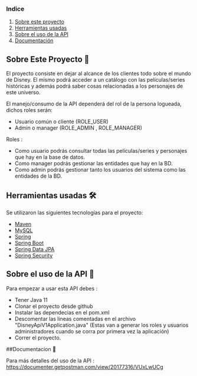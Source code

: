 ### Indice
1. [Sobre este proyecto](#sobre-el-proyecto-)
2. [Herramientas usadas](#construido-con-%EF%B8%8F)
3. [Sobre el uso de la API](#comenzando-)
4. [Documentación](#documentacion)


## Sobre Este Proyecto 📖

El proyecto consiste en dejar al alcance de los clientes todo sobre el mundo de Disney.
El mismo podrá acceder a un catálogo con las películas/series históricas y además podrá
saber cosas relacionadas a los personajes de este universo.

El manejo/consumo de la API dependerá del rol de la persona logueada, dichos roles serán:

* Usuario común o cliente  (ROLE_USER)
* Admin o manager (ROLE_ADMIN , ROLE_MANAGER)

Roles :
- Como usuario podrás consultar todas las películas/series y personajes que hay en la base de datos.
- Como manager podrás gestionar las entidades que hay en la BD.
- Como admin podrás gestionar tanto los usuarios del sistema como las entidades de la BD.

## Herramientas usadas 🛠️

Se utilizaron las siguientes tecnologías para el proyecto:

* [Maven](https://maven.apache.org/)
* [MySQL](https://www.mysql.com/)
* [Spring](https://spring.io/)
* [Spring Boot](https://spring.io/projects/spring-boot)
* [Spring Data JPA](https://spring.io/projects/spring-data-jpa)
* [Spring Security](https://spring.io/projects/spring-security)


## Sobre el uso de la API 🚀

Para empezar a usar esta API  debes :

* Tener Java 11
* Clonar el proyecto desde github
* Instalar las dependecias en el pom.xml
* Descomentar las lineas comentadas en el archivo "DisneyApiV1Application.java" (Estas van a generar los roles y usuarios administradores cuando se corra por primera vez la aplicación)
* Correr el proyecto.

##Documentacion :pushpin:

Para más detalles del uso de la API :
https://documenter.getpostman.com/view/20177316/VUxLwUCg

